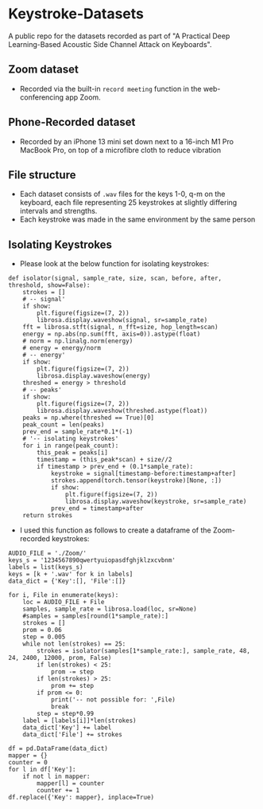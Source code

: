# Keystroke-Datasets
A public repo for the datasets recorded as part of "A Practical Deep Learning-Based Acoustic Side Channel Attack on Keyboards".

## Zoom dataset
- Recorded via the built-in `record meeting` function in the web-conferencing app Zoom.

## Phone-Recorded dataset
- Recorded by an iPhone 13 mini set down next to a 16-inch M1 Pro MacBook Pro, on top of a microfibre cloth to reduce vibration

## File structure
- Each dataset consists of `.wav` files for the keys 1-0, q-m on the keyboard, each file representing 25 keystrokes at slightly differing intervals and strengths.
- Each keystroke was made in the same environment by the same person

## Isolating Keystrokes
- Please look at the below function for isolating keystrokes:
```Python3
def isolator(signal, sample_rate, size, scan, before, after, threshold, show=False):
    strokes = []
    # -- signal'
    if show:
        plt.figure(figsize=(7, 2))
        librosa.display.waveshow(signal, sr=sample_rate)
    fft = librosa.stft(signal, n_fft=size, hop_length=scan)
    energy = np.abs(np.sum(fft, axis=0)).astype(float)
    # norm = np.linalg.norm(energy)
    # energy = energy/norm
    # -- energy'
    if show:
        plt.figure(figsize=(7, 2))
        librosa.display.waveshow(energy)
    threshed = energy > threshold
    # -- peaks'
    if show:
        plt.figure(figsize=(7, 2))
        librosa.display.waveshow(threshed.astype(float))
    peaks = np.where(threshed == True)[0]
    peak_count = len(peaks)
    prev_end = sample_rate*0.1*(-1)
    # '-- isolating keystrokes'
    for i in range(peak_count):
        this_peak = peaks[i]
        timestamp = (this_peak*scan) + size//2
        if timestamp > prev_end + (0.1*sample_rate):
            keystroke = signal[timestamp-before:timestamp+after]
            strokes.append(torch.tensor(keystroke)[None, :])
            if show:
                plt.figure(figsize=(7, 2))
                librosa.display.waveshow(keystroke, sr=sample_rate)
            prev_end = timestamp+after
    return strokes
```
- I used this function as follows to create a dataframe of the Zoom-recorded keystrokes:
```Python3
AUDIO_FILE = './Zoom/'
keys_s = '1234567890qwertyuiopasdfghjklzxcvbnm'
labels = list(keys_s)
keys = [k + '.wav' for k in labels]
data_dict = {'Key':[], 'File':[]}

for i, File in enumerate(keys):
    loc = AUDIO_FILE + File
    samples, sample_rate = librosa.load(loc, sr=None)
    #samples = samples[round(1*sample_rate):]
    strokes = []
    prom = 0.06
    step = 0.005
    while not len(strokes) == 25:
        strokes = isolator(samples[1*sample_rate:], sample_rate, 48, 24, 2400, 12000, prom, False)
        if len(strokes) < 25:
            prom -= step
        if len(strokes) > 25:
            prom += step
        if prom <= 0:
            print('-- not possible for: ',File)
            break
        step = step*0.99
    label = [labels[i]]*len(strokes)
    data_dict['Key'] += label
    data_dict['File'] += strokes

df = pd.DataFrame(data_dict)
mapper = {}
counter = 0
for l in df['Key']:
    if not l in mapper:
        mapper[l] = counter
        counter += 1
df.replace({'Key': mapper}, inplace=True)
```
